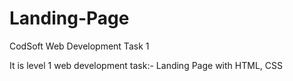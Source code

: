 # Landing-Page
CodSoft Web Development Task 1

It is level 1 web development task:- Landing Page with HTML, CSS
